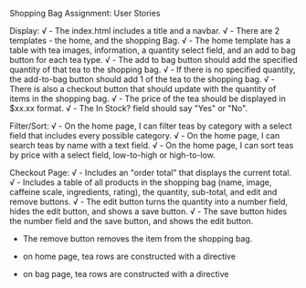 Shopping Bag Assignment:
User Stories

Display:
√ - The index.html includes a title and a navbar.
√ - There are 2 templates - the home, and the shopping Bag.
√ - The home template has a table with tea images, information, a quantity select field, and an add to bag button for each tea type.
√ - The add to bag button should add the specified quantity of that tea to the shopping bag.
√ - If there is no specified quantity, the add-to-bag button should add 1 of the tea to the shopping bag.
√ - There is also a checkout button that should update with the quantity of items in the shopping bag.
√ - The price of the tea should be displayed in $xx.xx format.
√ - The In Stock? field should say "Yes" or "No".

Filter/Sort:
√ - On the home page, I can filter teas by category with a select field that includes every possible category.
√ - On the home page, I can search teas by name with a text field.
√ - On the home page, I can sort teas by price with a select field, low-to-high or high-to-low.

Checkout Page:
√ - Includes an "order total" that displays the current total.
√ - Includes a table of all products in the shopping bag (name, image, caffeine scale, ingredients, rating), the quantity, sub-total, and edit and remove buttons.
√ - The edit button turns the quantity into a number field, hides the edit button, and shows a save button.
√ - The save button hides the number field and the save button, and shows the edit button.
- The remove button removes the item from the shopping bag.

- on home page, tea rows are constructed with a directive
- on bag page, tea rows are constructed with a directive

